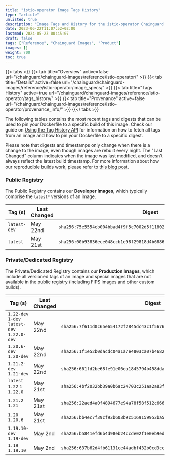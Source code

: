 ```yaml
---
title: "istio-operator Image Tags History"
type: "article"
unlisted: true
description: "Image Tags and History for the istio-operator Chainguard Image"
date: 2023-06-22T11:07:52+02:00
lastmod: 2024-05-23 00:45:07
draft: false
tags: ["Reference", "Chainguard Images", "Product"]
images: []
weight: 700
toc: true
---
```


{{< tabs >}}
{{< tab title="Overview" active=false url="/chainguard/chainguard-images/reference/istio-operator/" >}}
{{< tab title="Details" active=false url="/chainguard/chainguard-images/reference/istio-operator/image_specs/" >}}
{{< tab title="Tags History" active=true url="/chainguard/chainguard-images/reference/istio-operator/tags_history/" >}}
{{< tab title="Provenance" active=false url="/chainguard/chainguard-images/reference/istio-operator/provenance_info/" >}}
{{</ tabs >}}

The following tables contains the most recent tags and digests that can be used to pin your Dockerfile to a specific build of this image. Check our guide on [Using the Tag History API](/chainguard/chainguard-images/using-the-tag-history-api/) for information on how to fetch all tags from an image and how to pin your Dockerfile to a specific digest.

Please note that digests and timestamps only change when there is a change to the image, even though images are rebuilt every night. The "Last Changed" column indicates when the image was last modified, and doesn't always reflect the latest build timestamp. For more information about how our reproducible builds work, please refer to [this blog post](https://www.chainguard.dev/unchained/reproducing-chainguards-reproducible-image-builds).

### Public Registry
The Public Registry contains our **Developer Images**, which typically comprise the `latest*` versions of an image.

| Tag (s)       | Last Changed | Digest                                                                    |
|---------------|--------------|---------------------------------------------------------------------------|
|  `latest-dev` | May 22nd     | `sha256:75e5554eb004bbad4f9f5c7002d5f11802cfdfc59b5b3f06404188713b90ee16` |
|  `latest`     | May 21st     | `sha256:00b93836ece048ccb1e98f29818d4b688649d608ae8e70c20a127ad1ff1a4c08` |


### Private/Dedicated Registry
The Private/Dedicated Registry contains our **Production Images**, which include all versioned tags of an image and special images that are not available in the public registry (including FIPS images and other custom builds).

| Tag (s)                                       | Last Changed | Digest                                                                    |
|-----------------------------------------------|--------------|---------------------------------------------------------------------------|
|  `1.22-dev` `1-dev` `latest-dev` `1.22.0-dev` | May 22nd     | `sha256:7f611d0c65e654172f2845dc43c1f56761ef6068b6a0623ab9b3f64a1ee4bac3` |
|  `1.20.6-dev` `1.20-dev`                      | May 22nd     | `sha256:1f1e52b0dacdc04a1a7e4803ca07b46820a11ef3c843be3ec9c3ac3d146795ff` |
|  `1.21.2-dev` `1.21-dev`                      | May 22nd     | `sha256:661fd2be68fe91e06ea1845794b458dda41959a1798a9644026671cd8a41b5c4` |
|  `latest` `1.22` `1` `1.22.0`                 | May 21st     | `sha256:4bf2032bb39a0b6ac24703c251aa2a83f333b7fe76f5873c890a14b799479dde` |
|  `1.21.2` `1.21`                              | May 21st     | `sha256:22aed4a0f4894677e94a78f58f512c666e82991f00a0928f9cf00044dd2306e1` |
|  `1.20` `1.20.6`                              | May 21st     | `sha256:bb4ec7f39cf93b603b9c5169159953ba519f779b1e95b83bad7eee9c17b53e50` |
|  `1.19.10-dev` `1.19-dev`                     | May 2nd      | `sha256:b5841efd6b4d98eb24ccde02f1e0eb9ed1307cf5895c5a8975a4b1a8f344462e` |
|  `1.19` `1.19.10`                             | May 2nd      | `sha256:637b62d4fb61131ce44adbf432b0cd3cc96ffb3224fb8a2b86e400543c9e9c42` |

